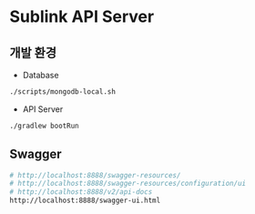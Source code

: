 # Sublink API Server

## 개발 환경

- Database

```bash
./scripts/mongodb-local.sh
```

- API Server

```bash
./gradlew bootRun
```

## Swagger

```bash
# http://localhost:8888/swagger-resources/
# http://localhost:8888/swagger-resources/configuration/ui
# http://localhost:8888/v2/api-docs
http://localhost:8888/swagger-ui.html
```
